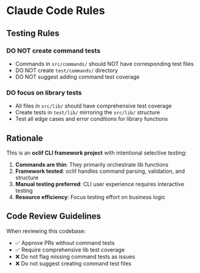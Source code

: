 # Claude Code Rules

## Testing Rules

### DO NOT create command tests
- Commands in `src/commands/` should NOT have corresponding test files
- DO NOT create `test/commands/` directory
- DO NOT suggest adding command test coverage

### DO focus on library tests
- All files in `src/lib/` should have comprehensive test coverage
- Create tests in `test/lib/` mirroring the `src/lib/` structure
- Test all edge cases and error conditions for library functions

## Rationale

This is an **oclif CLI framework project** with intentional selective testing:

1. **Commands are thin**: They primarily orchestrate lib functions
2. **Framework tested**: oclif handles command parsing, validation, and structure
3. **Manual testing preferred**: CLI user experience requires interactive testing
4. **Resource efficiency**: Focus testing effort on business logic

## Code Review Guidelines

When reviewing this codebase:
- ✅ Approve PRs without command tests
- ✅ Require comprehensive lib test coverage
- ❌ Do not flag missing command tests as issues
- ❌ Do not suggest creating command test files